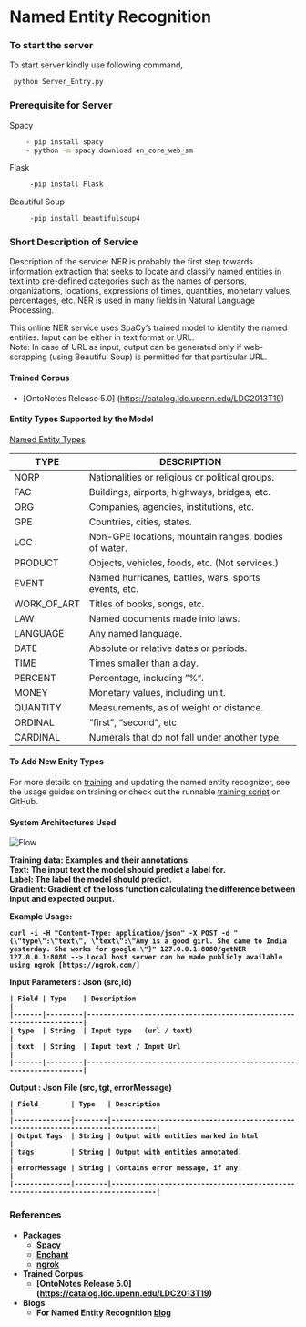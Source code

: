 # Named Entity Recognition

### To start the server 

To start server kindly use following command, 

```bash
 python Server_Entry.py
```

### Prerequisite for Server
	
Spacy </br>
```bash
    - pip install spacy 
    - python -m spacy download en_core_web_sm 
```
Flask </br>
```bash
     -pip install Flask
```
Beautiful Soup </br>
```bash
     -pip install beautifulsoup4
```
### Short Description of Service

Description of the service:</u> NER is probably the first step towards information extraction that seeks to locate and classify named entities in text into pre-defined categories such as the names of persons, organizations, locations, expressions of times, quantities, monetary values, percentages, etc. NER is used in many fields in Natural Language Processing.

This online NER service uses SpaCy’s trained model to identify the named entities. Input can be either in text format or URL. </br>
Note: In case of URL as input, output can be generated only if web-scrapping (using Beautiful Soup) is permitted for that particular URL.

#### Trained Corpus 
- [OntoNotes Release 5.0] (https://catalog.ldc.upenn.edu/LDC2013T19)

#### Entity Types Supported by the Model

 [Named Entity Types](https://spacy.io/api/annotation#section-named-entities)

| TYPE	           | DESCRIPTION	                                                 |
|------------------|---------------------------------------------------------------|
|NORP		           |Nationalities or religious or political groups.	               |
|FAC		           |Buildings, airports, highways, bridges, etc.   	               | 	
|ORG		           |Companies, agencies, institutions, etc.	      	               |
|GPE		           |Countries, cities, states.	                  	               |
|LOC		           |Non-GPE locations, mountain ranges, bodies of water.	         |	
|PRODUCT		       |Objects, vehicles, foods, etc. (Not services.)		             |
|EVENT		         |Named hurricanes, battles, wars, sports events, etc.		       |
|WORK_OF_ART		   |Titles of books, songs, etc.	                 	               |
|LAW		           |Named documents made into laws.	              	               |
|LANGUAGE          |Any named language.	                          	               |
|DATE		           |Absolute or relative dates or periods.	        	             |
|TIME		           |Times smaller than a day.	                  	                 |
|PERCENT	         |Percentage, including ”%“.	                	                 |
|MONEY		         |Monetary values, including unit.	            	               |
|QUANTITY	         |Measurements, as of weight or distance.	       	               |
|ORDINAL	         |“first”, “second”, etc.	                     	                 |
|CARDINAL          |Numerals that do not fall under another type.		               |

#### To Add New Enity Types
For more details on [training](https://spacy.io/usage/training) and updating the named entity recognizer, see the usage guides on training or check out the runnable [training script](https://github.com/explosion/spaCy/blob/master/examples/training/train_ner.py) on GitHub.


#### System Architectures Used

![Flow](https://spacy.io/training-73950e71e6b59678754a87d6cf1481f9.svg)

<b>Training data: <b> Examples and their annotations. </br>
Text: The input text the model should predict a label for. </br>
Label: The label the model should predict. </br>
Gradient: Gradient of the loss function calculating the difference between input and expected output. </br>

Example Usage:
	
	curl -i -H "Content-Type: application/json" -X POST -d "{\"type\":\"text\", \"text\":\"Amy is a good girl. She came to India yesterday. She works for google.\"}" 127.0.0.1:8080/getNER
	127.0.0.1:8080 --> Local host server can be made publicly available using ngrok [https://ngrok.com/]
  
Input Parameters : Json (src,id)

	| Field | Type    | Description                                                         |
	|-------|---------|---------------------------------------------------------------------|
	| type  | String  | Input type   (url / text)                                           |
	| text  | String  | Input text / Input Url                                              |
	|-------|---------|---------------------------------------------------------------------|

Output : Json File (src, tgt, errorMessage)

	| Field        | Type   | Description                                                                     |
	|--------------|--------|---------------------------------------------------------------------------------|
	| Output Tags  | String | Output with entities marked in html                                             |
	| tags         | String | Output with entities annotated.                                                 |
	| errorMessage | String | Contains error message, if any.                                                 |
	|--------------|--------|---------------------------------------------------------------------------------|



### References

- Packages
	- [Spacy](https://github.com/explosion/spacy-models/releases//tag/en_core_web_sm-2.2.5)
	- [Enchant](http://pyenchant.github.io/pyenchant/)
	- [ngrok](https://ngrok.com/)
- Trained Corpus
	- [OntoNotes Release 5.0] (https://catalog.ldc.upenn.edu/LDC2013T19)
- Blogs
	- For Named Entity Recognition [blog](https://towardsdatascience.com/named-entity-recognition-with-nltk-and-spacy-8c4a7d88e7da) 
